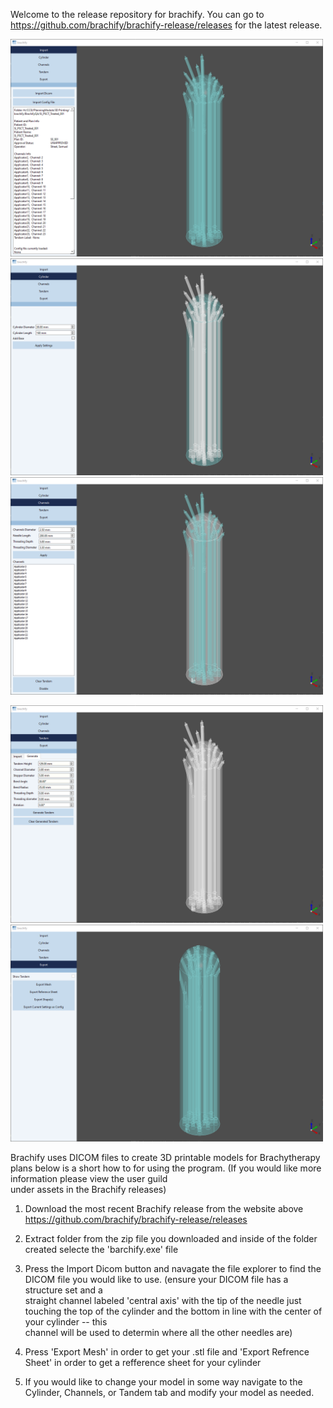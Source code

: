 Welcome to the release repository for brachify. You can go to https://github.com/brachify/brachify-release/releases for the latest release.

<img src="Images/image-3.png" 
     width="500"/>
<img src="Images/image-4.png" 
     width="500"/>
<img src="Images/image-5.png" 
     width="500"/>

<img src="Images/image-6.png" 
     width="500"/>
<img src="Images/image-7.png" width="500">

Brachify uses DICOM files to create 3D printable models for Brachytherapy plans below is a short how to for using the program. (If you would like more information please view the user guild <br> under assets in the Brachify releases)

1) Download the most recent Brachify release from the website above https://github.com/brachify/brachify-release/releases

2) Extract folder from the zip file you downloaded and inside of the folder created selecte the 'barchify.exe' file

3) Press the Import Dicom button and navagate the file explorer to find the DICOM file you would like to use. (ensure your DICOM file has a structure set and a  <br> straight channel labeled 'central axis' with the tip of the needle just touching the top of the cylinder and the bottom in line with the center of your cylinder -- this <br> channel will be used to determin where all the other needles are)

4) Press 'Export Mesh' in order to get your .stl file and 'Export Refrence Sheet' in order to get a refference sheet for your cylinder

5) If you would like to change your model in some way navigate to the Cylinder, Channels, or Tandem tab and modify your model as needed.
